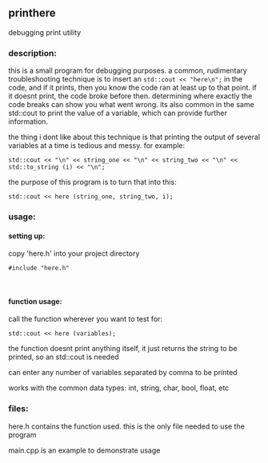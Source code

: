 ## printhere
debugging print utility

### description:

this is a small program for debugging purposes. a common, rudimentary troubleshooting technique is to insert an `std::cout << "here\n";` in the code, and if it prints, then you know the code ran at least up to that point. if it doesnt print, the code broke before then. determining where exactly the code breaks can show you what went wrong. its also common in the same std::cout to print the value of a variable, which can provide further information.

the thing i dont like about this technique is that printing the output of several variables at a time is tedious and messy. for example:

`std::cout << "\n" << string_one << "\n" << string_two << "\n" << std::to_string (i) << "\n";`

the purpose of this program is to turn that into this:

`std::cout << here (string_one, string_two, i);`

### usage:

#### setting up:

copy 'here.h' into your project directory

`#include "here.h"`

 

#### function usage:

call the function wherever you want to test for:

`std::cout << here (variables);`

the function doesnt print anything itself, it just returns the string to be printed, so an std::cout is needed

can enter any number of variables separated by comma to be printed

works with the common data types: int, string, char, bool, float, etc

### files:

here.h contains the function used. this is the only file needed to use the program

main.cpp is an example to demonstrate usage
